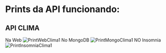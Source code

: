 # Prints da API funcionando:
## API CLIMA
Na Web
![PrintWebClima1](https://github.com/PauloHAJr/Arquitetura-Web/assets/102565635/6a94e94a-5d28-497c-bbc2-63a213b85022)
No MongoDB
![PrintMongoClima1](https://github.com/PauloHAJr/Arquitetura-Web/assets/102565635/27781daa-18cb-4aa1-9eed-eaf0c7fd8747)
NO Insomnia
![PrintInsomniaClima1](https://github.com/PauloHAJr/Arquitetura-Web/assets/102565635/cab14fe0-cbf6-4694-8bf5-79fa245b7ac4)
